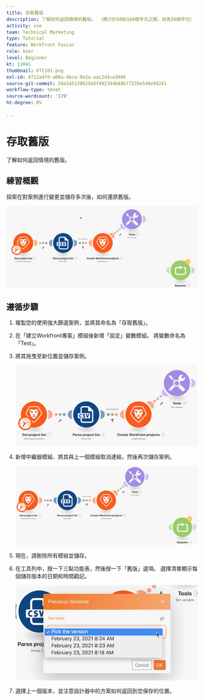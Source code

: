 ```yaml
---
title: 存取舊版
description: 了解如何返回情境的舊版。 （應介於60到160個字元之間，但為56個字元）
activity: use
team: Technical Marketing
type: Tutorial
feature: Workfront Fusion
role: User
level: Beginner
kt: 11041
thumbnail: KT1101.png
exl-id: 8712a4fd-a00a-4bca-9e2a-aac2d4ce3666
source-git-commit: 58a545120b29a5f492344b89b77235e548e94241
workflow-type: tm+mt
source-wordcount: '179'
ht-degree: 0%

---
```


# 存取舊版

了解如何返回情境的舊版。

## 練習概觀

探索在對案例進行變更並儲存多次後，如何還原舊版。

![訪問舊版映像1](../12-exercises/assets/accessing-previous-versions-walkthrough-1.png)

## 遵循步驟

1. 複製您的使用強大篩選案例，並將其命名為「存取舊版」。
1. 在「建立Workfront專案」模組後新增「設定」變數模組。 將變數命名為「Test」。
1. 將其拖曳至新位置並儲存案例。

   ![存取舊版影像2](../12-exercises/assets/accessing-previous-versions-walkthrough-2.png)

1. 新增中繼器模組、將其與上一個模組取消連結，然後再次儲存案例。

   ![存取舊版影像3](../12-exercises/assets/accessing-previous-versions-walkthrough-3.png)

1. 現在，請刪除所有模組並儲存。
1. 在工具列中，按一下三點功能表，然後按一下「舊版」選項。 選擇清單顯示每個儲存版本的日期和時間戳記。

   ![存取舊版影像4](../12-exercises/assets/accessing-previous-versions-walkthrough-4.png)

1. 選擇上一個版本，並注意設計器中的方案如何返回到您保存的位置。
